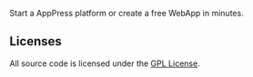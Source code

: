 Start a AppPress platform or create a free WebApp in minutes.

## Licenses

All source code is licensed under the [GPL License](LICENSE).
